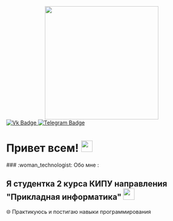 <div id="header" align="center">
  <img src="https://i.giphy.com/media/v1.Y2lkPTc5MGI3NjExNDE4eTk1dmMxMzV3eXUxYTlqdGR1YWphcHNoaDdoMW14em95MnZraCZlcD12MV9pbnRlcm5hbF9naWZfYnlfaWQmY3Q9Zw/9VYjDMWwMqTrsyiMnW/giphy.gif" width="300"/>
</div>
<div id="badges">
  <a href="https://img.shields.io/badge/Vk-pink?logo=vk&logoColor=black&style=for-the-badge">
    <img src="https://img.shields.io/badge/Vk-pink?style=for-the-badge&logo=vk&logoColor=blue" alt="Vk Badge"/>
  </a>
  <a href="https://img.shields.io/badge/Telegram-black?logo=Telegram&logoColor=pink&style=for-the-badge">
    <img src="https://img.shields.io/badge/Telegram-black?style=for-the-badge&logo=telegram&logoColor=pink" alt="Telegram Badge"/>
  </a>
</div>
<h1>
  Привет всем! 
  <img src="https://media.giphy.com/media/hvRJCLFzcasrR4ia7z/giphy.gif" width="30px"/>
</h1>
### :woman_technologist: Обо мне :

Я студентка 2 курса КИПУ направления "Прикладная информатика" <img src="https://media.giphy.com/media/WUlplcMpOCEmTGBtBW/giphy.gif" width="30"> 
--- 
:globe_with_meridians:	Практикуюсь и постигаю навыки программирования

